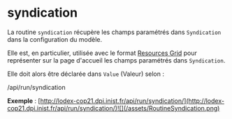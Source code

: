 # syndication

La routine `syndication` récupère les champs paramétrés dans `Syndication` dans la configuration du modèle.

Elle est, en particulier, utilisée avec le format [Resources Grid](/Administration/Modèle/Format/ResourcesGrid.md) pour représenter sur la page d'accueil les champs paramétrés dans `Syndication`.

Elle doit alors être déclarée dans `Value` \(Valeur\) selon :

/api/run/syndication

**Exemple** : [http://lodex-cop21.dpi.inist.fr/api/run/syndication/](http://lodex-cop21.dpi.inist.fr/api/run/syndication/)![](/assets/RoutineSyndication.png)

